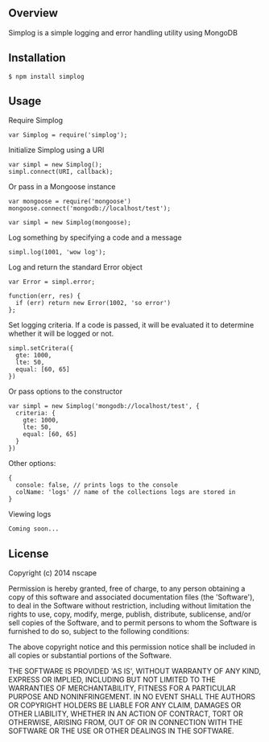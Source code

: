 ## Overview

Simplog is a simple logging and error handling utility using MongoDB

## Installation

    $ npm install simplog

## Usage

Require Simplog

    var Simplog = require('simplog');

Initialize Simplog using a URI

    var simpl = new Simplog();
    simpl.connect(URI, callback);

Or pass in a Mongoose instance
    
    var mongoose = require('mongoose')
    mongoose.connect('mongodb://localhost/test');

    var simpl = new Simplog(mongoose);

Log something by specifying a code and a message

    simpl.log(1001, 'wow log');

Log and return the standard Error object

    var Error = simpl.error;

    function(err, res) {
      if (err) return new Error(1002, 'so error')
    };

Set logging criteria. If a code is passed, it will be evaluated it to determine whether it will be logged or not.
    
    simpl.setCritera({
      gte: 1000,
      lte: 50,
      equal: [60, 65]
    })

Or pass options to the constructor

    var simpl = new Simplog('mongodb://localhost/test', {
      criteria: {
        gte: 1000,
        lte: 50,
        equal: [60, 65]
      }
    })

Other options:
  
    {
      console: false, // prints logs to the console
      colName: 'logs' // name of the collections logs are stored in
    }

Viewing logs

    Coming soon...


## License

Copyright (c) 2014 nscape

Permission is hereby granted, free of charge, to any person obtaining
a copy of this software and associated documentation files (the
'Software'), to deal in the Software without restriction, including
without limitation the rights to use, copy, modify, merge, publish,
distribute, sublicense, and/or sell copies of the Software, and to
permit persons to whom the Software is furnished to do so, subject to
the following conditions:

The above copyright notice and this permission notice shall be
included in all copies or substantial portions of the Software.

THE SOFTWARE IS PROVIDED 'AS IS', WITHOUT WARRANTY OF ANY KIND,
EXPRESS OR IMPLIED, INCLUDING BUT NOT LIMITED TO THE WARRANTIES OF
MERCHANTABILITY, FITNESS FOR A PARTICULAR PURPOSE AND NONINFRINGEMENT.
IN NO EVENT SHALL THE AUTHORS OR COPYRIGHT HOLDERS BE LIABLE FOR ANY
CLAIM, DAMAGES OR OTHER LIABILITY, WHETHER IN AN ACTION OF CONTRACT,
TORT OR OTHERWISE, ARISING FROM, OUT OF OR IN CONNECTION WITH THE
SOFTWARE OR THE USE OR OTHER DEALINGS IN THE SOFTWARE.
